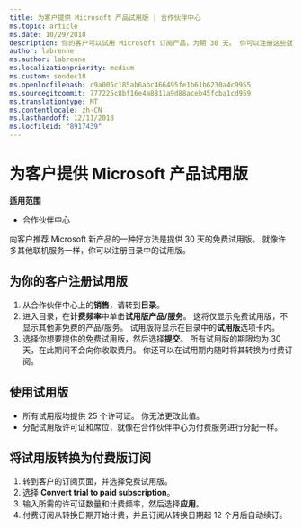 ```yaml
---
title: 为客户提供 Microsoft 产品试用版 | 合作伙伴中心
ms.topic: article
ms.date: 10/29/2018
description: 你的客户可以试用 Microsoft 订阅产品，为期 30 天。 你可以注册这些就像许多其他联机服务一样目录中的试用版。
author: labrenne
ms.author: labrenne
ms.localizationpriority: medium
ms.custom: seodec18
ms.openlocfilehash: c9a005c185ab6abc466495fe1b61b6230a4c9955
ms.sourcegitcommit: 777225c8bf16e4a8811a9d88aceb45fcba1cd959
ms.translationtype: MT
ms.contentlocale: zh-CN
ms.lasthandoff: 12/11/2018
ms.locfileid: "8917439"
---
```

# <a name="offer-your-customers-trials-of-microsoft-products"></a>为客户提供 Microsoft 产品试用版

**适用范围**

-  合作伙伴中心

向客户推荐 Microsoft 新产品的一种好方法是提供 30 天的免费试用版。 就像许多其他联机服务一样，你可以注册目录中的试用版。  

## <a name="sign-your-customer-up-for-a-trial"></a>为你的客户注册试用版

1.  从合作伙伴中心上的**销售**，请转到**目录**。 
2.  进入目录，在**计费频率**中单击**试用版产品/服务**。 这将仅显示免费试用版，不显示其他非免费的产品/服务。 试用版将显示在目录中的**试用版**选项卡内。
3.  选择你想要提供的免费试用版，然后选择**提交**。 所有试用版的期限均为 30 天，在此期间不会向你收取费用。 你还可以在试用期内随时将其转换为付费订阅。

## <a name="using-the-trial"></a>使用试用版

- 所有试用版均提供 25 个许可证。 你无法更改此值。
- 分配试用版许可证和席位，就像在合作伙伴中心为付费服务进行分配一样。

## <a name="converting-a-trial-to-a-paid-subscription"></a>将试用版转换为付费版订阅

1.  转到客户的订阅页面，并选择免费试用版。
2.  选择 **Convert trial to paid subscription**。
3.  输入所需的许可证数量和计费频率，然后选择**应用**。
4.  付费订阅从转换日期开始计费，并且订阅从转换日期起 12 个月后自动续订。 

